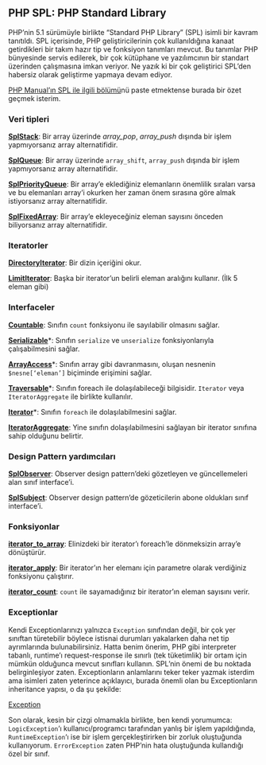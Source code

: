 ## PHP SPL: PHP Standard Library

PHP’nin 5.1 sürümüyle birlikte “Standard PHP Library” (SPL) isimli bir kavram tanıtıldı. SPL içerisinde, PHP geliştiricilerinin çok kullanıldığına kanaat getirdikleri bir takım hazır tip ve fonksiyon tanımları mevcut. Bu tanımlar PHP bünyesinde servis edilerek, bir çok kütüphane ve yazılımcının bir standart üzerinden çalışmasına imkan veriyor. Ne yazık ki bir çok geliştirici SPL’den habersiz olarak geliştirme yapmaya devam ediyor.

[PHP Manual’ın SPL ile ilgili bölümü](http://tr.php.net/spl)nü paste etmektense burada bir özet geçmek isterim.

### Veri tipleri

[**SplStack**](http://tr.php.net/manual/en/class.splstack.php): Bir array üzerinde *array\_pop*, *array\_push* dışında bir işlem yapmıyorsanız array alternatifidir.

[**SplQueue**](http://tr.php.net/manual/en/class.splqueue.php): Bir array üzerinde `array_shift`, `array_push` dışında bir işlem yapmıyorsanız array alternatifidir.

[**SplPriorityQueue**](http://tr.php.net/manual/en/class.splpriorityqueue.php): Bir array’e eklediğiniz elemanların önemlilik sıraları varsa ve bu elemanları array’i okurken her zaman önem sırasına göre almak istiyorsanız array alternatifidir.

[**SplFixedArray**](http://tr.php.net/manual/en/class.splfixedarray.php): Bir array’e ekleyeceğiniz eleman sayısını önceden biliyorsanız array alternatifidir.

### Iteratorler

[**DirectoryIterator**](http://tr.php.net/manual/en/class.directoryiterator.php): Bir dizin içeriğini okur.

[**LimitIterator**](http://tr.php.net/manual/en/class.limititerator.php): Başka bir iterator’un belirli eleman aralığını kullanır. (İlk 5 eleman gibi)

### Interfaceler

[**Countable**](http://tr.php.net/manual/en/class.countable.php): Sınıfın `count` fonksiyonu ile sayılabilir olmasını sağlar.

[**Serializable**](http://tr.php.net/manual/en/class.serializable.php)\*: Sınıfın `serialize` ve `unserialize` fonksiyonlarıyla çalışabilmesini sağlar.

[**ArrayAccess**](http://tr.php.net/manual/en/class.arrayaccess.php)\*: Sınıfın array gibi davranmasını, oluşan nesnenin `$nesne[‘eleman’]` biçiminde erişimini sağlar.

[**Traversable**](http://tr.php.net/manual/en/class.traversable.php)\*: Sınıfın foreach ile dolaşılabileceği bilgisidir. `Iterator` veya `IteratorAggregate` ile birlikte kullanılır.

[**Iterator**](http://tr.php.net/manual/en/class.iterator.php)\*: Sınıfın `foreach` ile dolaşılabilmesini sağlar.

[**IteratorAggregate**](http://tr.php.net/manual/en/class.iteratoraggregate.php): Yine sınıfın dolaşılabilmesini sağlayan bir iterator sınıfına sahip olduğunu belirtir.

### Design Pattern yardımcıları

[**SplObserver**](http://tr.php.net/manual/en/class.splobserver.php): Observer design pattern’deki gözetleyen ve güncellemeleri alan sınıf interface’i.

[**SplSubject**](http://tr.php.net/manual/en/class.splsubject.php): Observer design pattern’de gözeticilerin abone oldukları sınıf interface’i.

### Fonksiyonlar

[**iterator\_to\_array**](http://tr.php.net/manual/en/function.iterator-to-array.php): Elinizdeki bir iterator’ı foreach’le dönmeksizin array’e dönüştürür.

[**iterator\_apply**](http://tr.php.net/manual/en/function.iterator-apply.php): Bir iterator’ın her elemanı için parametre olarak verdiğiniz fonksiyonu çalıştırır.

[**iterator\_count**](http://tr.php.net/manual/en/function.iterator-count.php): `count` ile sayamadığınız bir iterator’ın eleman sayısını verir.

### Exceptionlar

Kendi Exceptionlarınızı yalnızca `Exception` sınıfından değil, bir çok yer sınıftan türetebilir böylece istisnai durumları yakalarken daha net tip ayrımlarında bulunabilirsiniz. Hatta benim önerim, PHP gibi interpreter tabanlı, runtime’ı request-response ile sınırlı (tek tüketimlik) bir ortam için mümkün olduğunca mevcut sınıfları kullanın. SPL’nin önemi de bu noktada belirginleşiyor zaten. Exceptionların anlamlarını teker teker yazmak isterdim ama isimleri zaten yeterince açıklayıcı, burada önemli olan bu Exceptionların inheritance yapısı, o da şu şekilde:

[Exception](http://tr.php.net/manual/en/class.exception.php)

Son olarak, kesin bir çizgi olmamakla birlikte, ben kendi yorumumca: `LogicException`‘ı kullanıcı/programcı tarafından yanlış bir işlem yapıldığında, `RuntimeException`‘ı ise bir işlem gerçekleştirirken bir zorluk oluştuğunda kullanıyorum. `ErrorException` zaten PHP’nin hata oluştuğunda kullandığı özel bir sınıf.